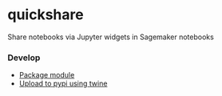 # quickshare

Share notebooks via Jupyter widgets in Sagemaker notebooks

### Develop
- [Package module](https://marthall.github.io/blog/how-to-package-a-python-app/)
- [Upload to pypi using twine](https://stackoverflow.com/a/58972772/3800324)